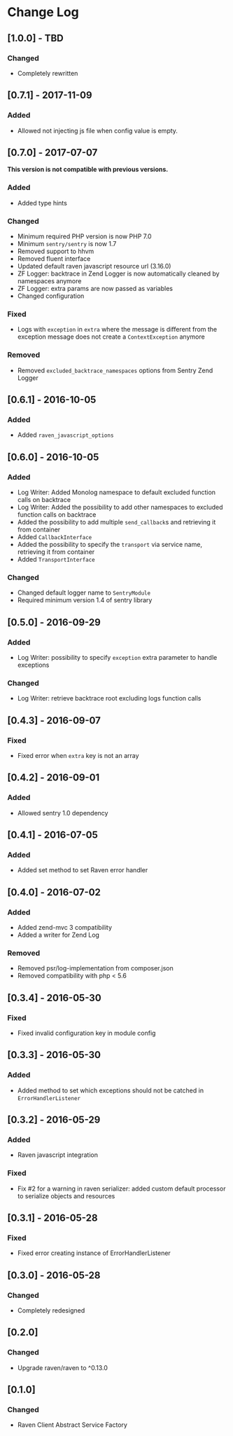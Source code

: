# Change Log

## [1.0.0] - TBD
### Changed
- Completely rewritten


## [0.7.1] - 2017-11-09
### Added
- Allowed not injecting js file when config value is empty.


## [0.7.0] - 2017-07-07

**This version is not compatible with previous versions.**

### Added
- Added type hints

### Changed
- Minimum required PHP version is now PHP 7.0
- Minimum `sentry/sentry` is now 1.7
- Removed support to hhvm
- Removed fluent interface
- Updated default raven javascript resource url (3.16.0)
- ZF Logger: backtrace in Zend Logger is now automatically cleaned by namespaces anymore
- ZF Logger: extra params are now passed as variables
- Changed configuration

### Fixed
- Logs with `exception` in `extra` where the message is different from the exception message
does not create a `ContextException` anymore

### Removed
- Removed `excluded_backtrace_namespaces` options from Sentry Zend Logger


## [0.6.1] - 2016-10-05
### Added
- Added `raven_javascript_options`


## [0.6.0] - 2016-10-05
### Added
- Log Writer: Added Monolog namespace to default excluded function calls on backtrace
- Log Writer: Added the possibility to add other namespaces to excluded function calls on backtrace
- Added the possibility to add multiple `send_callback`s and retrieving it from container
- Added `CallbackInterface`
- Added the possibility to specify the `transport` via service name, retrieving it from container  
- Added `TransportInterface`
### Changed
- Changed default logger name to `SentryModule`
- Required minimum version 1.4 of sentry library


## [0.5.0] - 2016-09-29
### Added
- Log Writer: possibility to specify `exception` extra parameter to handle exceptions

### Changed
- Log Writer: retrieve backtrace root excluding logs function calls


## [0.4.3] - 2016-09-07
### Fixed
- Fixed error when `extra` key is not an array 


## [0.4.2] - 2016-09-01
### Added
- Allowed sentry 1.0 dependency


## [0.4.1] - 2016-07-05
### Added
- Added set method to set Raven error handler


## [0.4.0] - 2016-07-02
### Added
- Added zend-mvc 3 compatibility
- Added a writer for Zend Log

### Removed
- Removed psr/log-implementation from composer.json
- Removed compatibility with php < 5.6


## [0.3.4] - 2016-05-30
### Fixed
- Fixed invalid configuration key in module config


## [0.3.3] - 2016-05-30
### Added
- Added method to set which exceptions should not be catched in `ErrorHandlerListener`


## [0.3.2] - 2016-05-29
### Added
- Raven javascript integration

### Fixed
- Fix #2 for a warning in raven serializer: added custom default processor to serialize objects and resources


## [0.3.1] - 2016-05-28
### Fixed
- Fixed error creating instance of ErrorHandlerListener


## [0.3.0] - 2016-05-28
### Changed
- Completely redesigned


## [0.2.0]
### Changed
- Upgrade raven/raven to ^0.13.0


## [0.1.0]
### Changed
- Raven Client Abstract Service Factory
